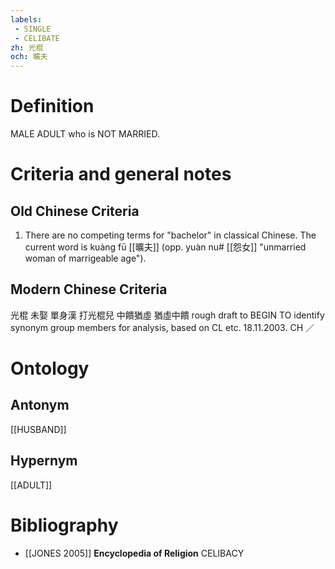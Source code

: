 ```yaml
---
labels: 
 - SINGLE
 - CELIBATE
zh: 光棍
och: 曠夫
---
```


# Definition
MALE ADULT who is NOT MARRIED. 
# Criteria and general notes
## Old Chinese Criteria
1. There are no competing terms for "bachelor" in classical Chinese. The current word is kuàng fū [[曠夫]] (opp. yuàn nu# [[怨女]] "unmarried woman of marrigeable age").
## Modern Chinese Criteria
光棍
未娶
單身漢
打光棍兒
中饋猶虛
猶虛中饋
rough draft to BEGIN TO identify synonym group members for analysis, based on CL etc. 18.11.2003. CH ／
# Ontology

## Antonym
[[HUSBAND]]
## Hypernym
[[ADULT]]
# Bibliography
- [[JONES 2005]]
**Encyclopedia of Religion** 
CELIBACY